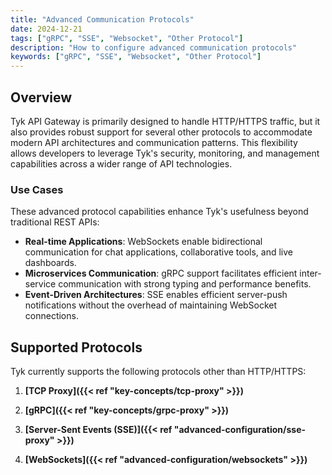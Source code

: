```yaml
---
title: "Advanced Communication Protocols"
date: 2024-12-21
tags: ["gRPC", "SSE", "Websocket", "Other Protocol"]
description: "How to configure advanced communication protocols"
keywords: ["gRPC", "SSE", "Websocket", "Other Protocol"]
---
```


## Overview

Tyk API Gateway is primarily designed to handle HTTP/HTTPS traffic, but it also provides robust support for several other protocols to accommodate modern API architectures and communication patterns. This flexibility allows developers to leverage Tyk's security, monitoring, and management capabilities across a wider range of API technologies.

### Use Cases

These advanced protocol capabilities enhance Tyk's usefulness beyond traditional REST APIs:

-   **Real-time Applications**: WebSockets enable bidirectional communication for chat applications, collaborative tools, and live dashboards.
-   **Microservices Communication**: gRPC support facilitates efficient inter-service communication with strong typing and performance benefits.
-   **Event-Driven Architectures**: SSE enables efficient server-push notifications without the overhead of maintaining WebSocket connections.

## Supported Protocols

Tyk currently supports the following protocols other than HTTP/HTTPS:

1. **[TCP Proxy]({{< ref "key-concepts/tcp-proxy" >}})**

2. **[gRPC]({{< ref "key-concepts/grpc-proxy" >}})**

3. **[Server-Sent Events (SSE)]({{< ref "advanced-configuration/sse-proxy" >}})**

4. **[WebSockets]({{< ref "advanced-configuration/websockets" >}})**